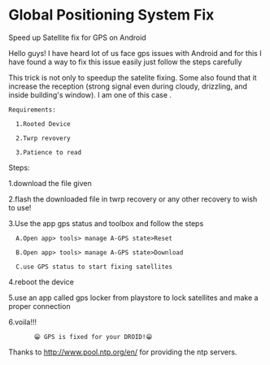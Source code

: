 # Global Positioning System Fix
Speed up Satellite fix for GPS on Android

Hello guys! I have heard lot of us face gps issues with  Android  and for this I have found a way to fix this issue easily just follow the steps carefully

This trick is not only to speedup the satelite fixing. Some also found that it increase the reception (strong signal even during cloudy, drizzling, and inside building's window). I am one of this case .

    Requirements:

      1.Rooted Device
  
      2.Twrp revovery
  
      3.Patience to read
  

Steps:
 
  1.download the file given

  2.flash the downloaded file in twrp recovery or any other recovery to wish to use!

  3.Use the app gps status and toolbox and follow the steps

      A.Open app> tools> manage A-GPS state>Reset

      B.Open app> tools> manage A-GPS state>Download

      C.use GPS status to start fixing satellites

  4.reboot the device

  5.use an app called gps locker from playstore to lock satellites and make a proper connection

  6.voila!!! 
  


           😁 GPS is fixed for your DROID!😁




Thanks to http://www.pool.ntp.org/en/ for providing the ntp servers.
